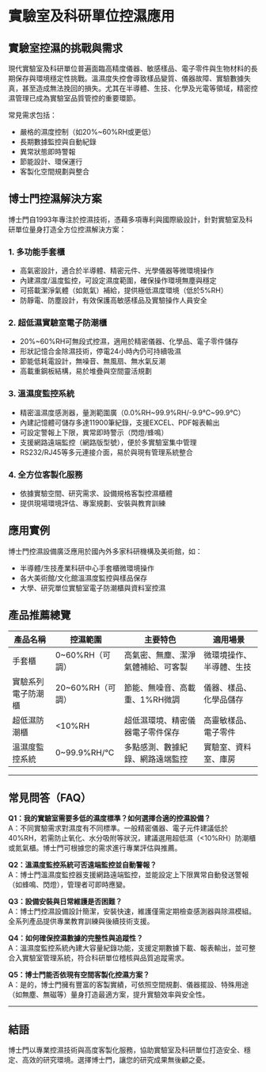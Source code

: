 # 實驗室及科研單位控濕應用

## 實驗室控濕的挑戰與需求

現代實驗室及科研單位普遍面臨高精度儀器、敏感樣品、電子零件與生物材料的長期保存與環境穩定性挑戰。溫濕度失控會導致樣品變質、儀器故障、實驗數據失真，甚至造成無法挽回的損失。尤其在半導體、生技、化學及光電等領域，精密控濕管理已成為實驗室品質管控的重要環節。

常見需求包括：
- 嚴格的濕度控制（如20%~60%RH或更低）
- 長期數據監控與自動紀錄
- 異常狀態即時警報
- 節能設計、環保運行
- 客製化空間規劃與整合

## 博士門控濕解決方案

博士門自1993年專注於控濕技術，憑藉多項專利與國際級設計，針對實驗室及科研單位量身打造全方位控濕解決方案：

### 1. 多功能手套櫃
- 高氣密設計，適合於半導體、精密元件、光學儀器等微環境操作
- 內建濕度/溫度監控，可設定濕度範圍，確保操作環境無塵與穩定
- 可搭載潔淨氣體（如氮氣）補給，提供極低濕度環境（低於5%RH）
- 防靜電、防塵設計，有效保護高敏感樣品及實驗操作人員安全

### 2. 超低濕實驗室電子防潮櫃
- 20%~60%RH可無段式控濕，適用於精密儀器、化學品、電子零件儲存
- 形狀記憶合金除濕技術，停電24小時內仍可持續吸濕
- 節能低耗電設計，無噪音、無風扇、無水氣反潮
- 高載重鋼板結構，易於堆疊與空間靈活規劃

### 3. 溫濕度監控系統
- 精密溫濕度感測器，量測範圍廣（0.0%RH~99.9%RH/-9.9℃~99.9℃）
- 內建記憶體可儲存多達11900筆紀錄，支援EXCEL、PDF報表輸出
- 可設定警報上下限，異常即時警示（閃燈/蜂鳴）
- 支援網路遠端監控（網路版型號），便於多實驗室集中管理
- RS232/RJ45等多元連接介面，易於與現有管理系統整合

### 4. 全方位客製化服務
- 依據實驗空間、研究需求、設備規格客製控濕櫃體
- 提供現場環境評估、專案規劃、安裝與教育訓練

## 應用實例

博士門控濕設備廣泛應用於國內外多家科研機構及美術館，如：
- 半導體/生技產業科研中心手套櫃微環境操作
- 各大美術館/文化館溫濕度監控與樣品保存
- 大學、研究單位實驗室電子防潮櫃與資料室控濕

## 產品推薦總覽

| 產品名稱            | 控濕範圍         | 主要特色                                    | 適用場景                    |
|---------------------|------------------|---------------------------------------------|-----------------------------|
| 手套櫃              | 0~60%RH（可調）  | 高氣密、無塵、潔淨氣體補給、可客製         | 微環境操作、半導體、生技    |
| 實驗系列電子防潮櫃  | 20~60%RH（可調） | 節能、無噪音、高載重、1%RH微調             | 儀器、樣品、化學品儲存      |
| 超低濕防潮櫃        | <10%RH           | 超低濕環境、精密儀器電子零件保存            | 高靈敏樣品、電子零件        |
| 溫濕度監控系統      | 0~99.9%RH/℃     | 多點感測、數據紀錄、網路遠端監控            | 實驗室、資料室、庫房        |

---

## 常見問答（FAQ）

**Q1：我的實驗室需要多低的濕度標準？如何選擇合適的控濕設備？**  
A：不同實驗需求對濕度有不同標準。一般精密儀器、電子元件建議低於40%RH，若需防止氧化、水分吸附等狀況，建議選用超低濕（<10%RH）防潮櫃或氮氣櫃。博士門可根據您的需求進行專業評估與推薦。

**Q2：溫濕度監控系統可否遠端監控並自動警報？**  
A：博士門溫濕度監控器支援網路遠端監控，並能設定上下限異常自動發送警報（如蜂鳴、閃燈），管理者可即時應變。

**Q3：設備安裝與日常維護是否困難？**  
A：博士門控濕設備設計簡潔，安裝快速，維護僅需定期檢查感測器與除濕模組。全系列產品提供專業教育訓練與後續技術支援。

**Q4：如何確保控濕數據的完整性與追蹤性？**  
A：溫濕度監控系統內建大容量紀錄功能，支援定期數據下載、報表輸出，並可整合入實驗室管理系統，符合科研單位稽核與品質追蹤需求。

**Q5：博士門能否依現有空間客製化控濕方案？**  
A：是的，博士門擁有豐富的客製實績，可依照空間規劃、儀器擺設、特殊用途（如無塵、無磁等）量身打造最適方案，提升實驗效率與安全性。

---

## 結語

博士門以專業控濕技術與高度客製化服務，協助實驗室及科研單位打造安全、穩定、高效的研究環境。選擇博士門，讓您的研究成果無後顧之憂。